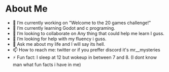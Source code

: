 # About Me




- 🔭 I’m currently working on "Welcome to the 20 games challenge!"
- 🌱 I’m currently learning Godot and c programing.
- 👯 I’m looking to collaborate on Any thing that could help me learn I guss.
- 🤔 I’m looking for help with my fluency i guss.
- 💬 Ask me about my life and I will say its hell.
- 📫 How to reach me: twitter or if you preffer discord it's mr__mysteries
- ⚡ Fun fact: I sleep at 12 but wokeup in between 7 and 8. (I dont know man what fun facts i have in me) 

